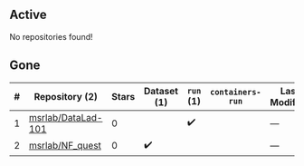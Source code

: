 ## Active
No repositories found!

## Gone
| # | Repository (2) | Stars | Dataset (1) | `run` (1) | `containers-run` | Last Modified |
| --- | --- | --- | --- | --- | --- | --- |
| 1 | [msrlab/DataLad-101](https://github.com/msrlab/DataLad-101) | 0 |  | :heavy_check_mark: |  | — |
| 2 | [msrlab/NF_quest](https://github.com/msrlab/NF_quest) | 0 | :heavy_check_mark: |  |  | — |
